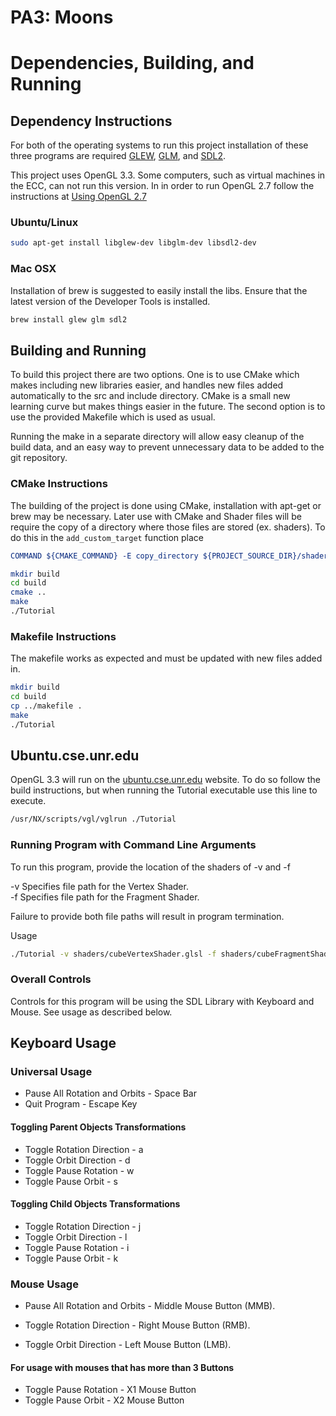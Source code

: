 # PA3: Moons

# Dependencies, Building, and Running

## Dependency Instructions
For both of the operating systems to run this project installation of these three programs are required [GLEW](http://glew.sourceforge.net/), [GLM](http://glm.g-truc.net/0.9.7/index.html), and [SDL2](https://wiki.libsdl.org/Tutorials).

This project uses OpenGL 3.3. Some computers, such as virtual machines in the ECC, can not run this version. In in order to run OpenGL 2.7 follow the instructions at [Using OpenGL 2.7](https://github.com/HPC-Vis/computer-graphics/wiki/Using-OpenGL-2.7)

### Ubuntu/Linux
```bash
sudo apt-get install libglew-dev libglm-dev libsdl2-dev
```

### Mac OSX
Installation of brew is suggested to easily install the libs. Ensure that the latest version of the Developer Tools is installed.
```bash
brew install glew glm sdl2
```

## Building and Running
To build this project there are two options. One is to use CMake which makes including new libraries easier, and handles new files added automatically to the src and include directory. CMake is a small new learning curve but makes things easier in the future.
The second option is to use the provided Makefile which is used as usual.

Running the make in a separate directory will allow easy cleanup of the build data, and an easy way to prevent unnecessary data to be added to the git repository.  

### CMake Instructions
The building of the project is done using CMake, installation with apt-get or brew may be necessary. Later use with CMake and Shader files will be require the copy of a directory where those files are stored (ex. shaders). To do this in the ```add_custom_target``` function place 
```cmake
COMMAND ${CMAKE_COMMAND} -E copy_directory ${PROJECT_SOURCE_DIR}/shaders/ ${CMAKE_CURRENT_BINARY_DIR}/shaders
```

```bash
mkdir build
cd build
cmake ..
make
./Tutorial
```

### Makefile Instructions 
The makefile works as expected and must be updated with new files added in.

```bash
mkdir build
cd build
cp ../makefile .
make
./Tutorial
```

## Ubuntu.cse.unr.edu
OpenGL 3.3 will run on the [ubuntu.cse.unr.edu](https://ubuntu.cse.unr.edu/) website. To do so follow the build instructions, but when running the Tutorial executable use this line to execute.
```bash
/usr/NX/scripts/vgl/vglrun ./Tutorial
```

### Running Program with Command Line Arguments

To run this program, provide the location of the shaders of -v and -f

-v Specifies file path for the Vertex Shader.  
-f Specifies file path for the Fragment Shader.

Failure to provide both file paths will result in program termination.

Usage
```bash
./Tutorial -v shaders/cubeVertexShader.glsl -f shaders/cubeFragmentShader.glsl
```
### Overall Controls
Controls for this program will be using the SDL Library with Keyboard and Mouse.
See usage as described below.

## Keyboard Usage

### Universal Usage
* Pause All Rotation and Orbits - Space Bar
* Quit Program - Escape Key

#### Toggling Parent Objects Transformations
* Toggle Rotation Direction - a
* Toggle Orbit Direction - d
* Toggle Pause Rotation - w
* Toggle Pause Orbit - s

#### Toggling Child Objects Transformations
* Toggle Rotation Direction - j
* Toggle Orbit Direction - l
* Toggle Pause Rotation - i
* Toggle Pause Orbit - k

### Mouse Usage
* Pause All Rotation and Orbits - Middle Mouse Button (MMB).

* Toggle Rotation Direction - Right Mouse Button (RMB).
* Toggle Orbit Direction - Left Mouse Button (LMB).

#### For usage with mouses that has more than 3 Buttons
* Toggle Pause Rotation - X1 Mouse Button
* Toggle Pause Orbit - X2 Mouse Button
